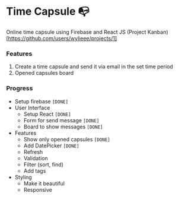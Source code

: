 # Time Capsule :mailbox_with_no_mail:
Online time capsule using Firebase and React JS
(Project Kanban)[https://github.com/users/wylieee/projects/1]

### Features
1. Create a time capsule and send it via email in the set time period
2. Opened capsules board

### Progress
- Setup firebase `[DONE]`
- User Interface
  - Setup React `[DONE]`
  - Form for send message `[DONE]`
  - Board to show messages `[DONE]`
- Features
  - Show only opened capsules `[DONE]`
  - Add DatePicker `[DONE]`
  - Refresh
  - Validation
  - Filter (sort, find)
  - Add tags
- Styling
  - Make it beautiful
  - Responsive